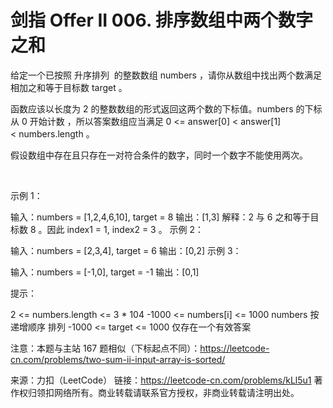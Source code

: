 # 剑指 Offer II 006. 排序数组中两个数字之和

给定一个已按照 升序排列  的整数数组 numbers ，请你从数组中找出两个数满足相加之和等于目标数 target 。

函数应该以长度为 2 的整数数组的形式返回这两个数的下标值。numbers 的下标 从 0 开始计数 ，所以答案数组应当满足 0 <= answer[0] < answer[1] < numbers.length 。

假设数组中存在且只存在一对符合条件的数字，同时一个数字不能使用两次。

 

示例 1：

输入：numbers = [1,2,4,6,10], target = 8
输出：[1,3]
解释：2 与 6 之和等于目标数 8 。因此 index1 = 1, index2 = 3 。
示例 2：

输入：numbers = [2,3,4], target = 6
输出：[0,2]
示例 3：

输入：numbers = [-1,0], target = -1
输出：[0,1]
 

提示：

2 <= numbers.length <= 3 * 104
-1000 <= numbers[i] <= 1000
numbers 按 递增顺序 排列
-1000 <= target <= 1000
仅存在一个有效答案
 

注意：本题与主站 167 题相似（下标起点不同）：https://leetcode-cn.com/problems/two-sum-ii-input-array-is-sorted/

来源：力扣（LeetCode）
链接：https://leetcode-cn.com/problems/kLl5u1
著作权归领扣网络所有。商业转载请联系官方授权，非商业转载请注明出处。